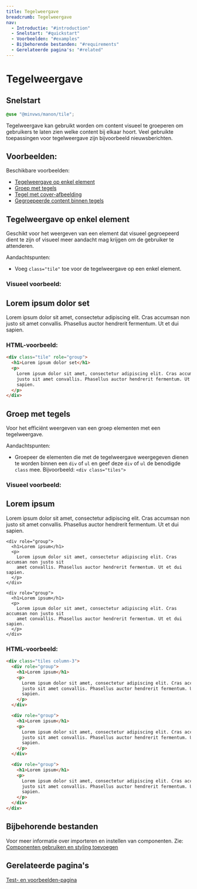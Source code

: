 ```yaml
---
title: Tegelweergave
breadcrumb: Tegelweergave
nav:
  - Introductie: "#introduction"
  - Snelstart: "#quickstart"
  - Voorbeelden: "#examples"
  - Bijbehorende bestanden: "#requirements"
  - Gerelateerde pagina's: "#related"
---
```


<h1 id="introduction">Tegelweergave</h1>

<h2 id="quickstart">Snelstart</h2>

```scss
@use "@minvws/manon/tile";
```

Tegelweergave kan gebruikt worden om content visueel te groeperen om gebruikers
te laten zien welke content bij elkaar hoort. Veel gebruikte toepassingen voor
tegelweergave zijn bijvoorbeeld nieuwsberichten.

<h2 id="examples">Voorbeelden:</h2>

Beschikbare voorbeelden:

<nav aria-label="Document-navigatie">
  <ul>
    <li>
      <a href="#single-tile">Tegelweergave op enkel element</a>
    </li>
    <li><a href="#tiles">Groep met tegels</a></li>
    <li>
      <a href="tile/tile-cover-image">Tegel met cover-afbeelding</a>
    </li>
    <li>
      <a href="tile/tile-groups">Gegroepeerde content binnen tegels</a>
    </li>
  </ul>
</nav>

<section id="single-tile">
  <h2>Tegelweergave op enkel element</h2>
  <p>
    Geschikt voor het weergeven van een element dat visueel gegroepeerd dient te zijn of
    visueel meer aandacht mag krijgen om de gebruiker te attenderen.
  </p>

  <p>Aandachtspunten:</p>
  <ul>
    <li>
      Voeg <code>class="tile"</code> toe voor de tegelweergave op een enkel element.
    </li>
  </ul>

  <h3>Visueel voorbeeld:</h3>
  <div class="tile" role="group">
    <h1>Lorem ipsum dolor set</h1>
    <p>
      Lorem ipsum dolor sit amet, consectetur adipiscing elit. Cras accumsan non justo sit
      amet convallis. Phasellus auctor hendrerit fermentum. Ut et dui sapien.
    </p>
  </div>

  <h3>HTML-voorbeeld:</h3>

```html
<div class="tile" role="group">
  <h1>Lorem ipsum dolor set</h1>
  <p>
    Lorem ipsum dolor sit amet, consectetur adipiscing elit. Cras accumsan non
    justo sit amet convallis. Phasellus auctor hendrerit fermentum. Ut et dui
    sapien.
  </p>
</div>
```

</section>

<section id="tiles">
  <h2>Groep met tegels</h2>
  <p>Voor het efficiënt weergeven van een groep elementen met een tegelweergave.</p>

  <p>Aandachtspunten:</p>

  <ul>
    <li>
      Groepeer de elementen die met de tegelweergave weergegeven dienen te worden binnen een <code>div</code>
      of <code>ul</code> en geef deze <code>div</code> of
      <code>ul</code> de benodigde <code>class</code> mee. Bijvoorbeeld:
      <code>&lt;div class="tiles"&gt;</code>
    </li>
  </ul>

  <h3>Visueel voorbeeld:</h3>

  <div class="tiles column-3">
    <div role="group">
      <h1>Lorem ipsum</h1>
      <p>
        Lorem ipsum dolor sit amet, consectetur adipiscing elit. Cras accumsan non justo sit
        amet convallis. Phasellus auctor hendrerit fermentum. Ut et dui sapien.
      </p>
    </div>

    <div role="group">
      <h1>Lorem ipsum</h1>
      <p>
        Lorem ipsum dolor sit amet, consectetur adipiscing elit. Cras accumsan non justo sit
        amet convallis. Phasellus auctor hendrerit fermentum. Ut et dui sapien.
      </p>
    </div>

    <div role="group">
      <h1>Lorem ipsum</h1>
      <p>
        Lorem ipsum dolor sit amet, consectetur adipiscing elit. Cras accumsan non justo sit
        amet convallis. Phasellus auctor hendrerit fermentum. Ut et dui sapien.
      </p>
    </div>

  </div>

  <h3>HTML-voorbeeld:</h3>

```html
<div class="tiles column-3">
  <div role="group">
    <h1>Lorem ipsum</h1>
    <p>
      Lorem ipsum dolor sit amet, consectetur adipiscing elit. Cras accumsan non
      justo sit amet convallis. Phasellus auctor hendrerit fermentum. Ut et dui
      sapien.
    </p>
  </div>

  <div role="group">
    <h1>Lorem ipsum</h1>
    <p>
      Lorem ipsum dolor sit amet, consectetur adipiscing elit. Cras accumsan non
      justo sit amet convallis. Phasellus auctor hendrerit fermentum. Ut et dui
      sapien.
    </p>
  </div>

  <div role="group">
    <h1>Lorem ipsum</h1>
    <p>
      Lorem ipsum dolor sit amet, consectetur adipiscing elit. Cras accumsan non
      justo sit amet convallis. Phasellus auctor hendrerit fermentum. Ut et dui
      sapien.
    </p>
  </div>
</div>
```

</section>

<section id="requirements">
  <h2>Bijbehorende bestanden</h2>
  <p>
    Voor meer informatie over importeren en instellen van componenten. Zie:
    <a href="/documentation/import-styling">Componenten gebruiken en styling toevoegen</a>
  </p>

</section>

<section id="related">
  <h2>Gerelateerde pagina's</h2>
  <a href="/components/tiles-test">Test- en voorbeelden-pagina</a>
</section>

